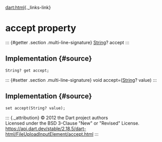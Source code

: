 [dart:html](../../dart-html/dart-html-library){._links-link}

accept property
===============

::: {#getter .section .multi-line-signature}
[String](../../dart-core/string-class)? accept
:::

Implementation {#source}
--------------

``` {.language-dart data-language="dart"}
String? get accept;
```

::: {#setter .section .multi-line-signature}
void accept=([String](../../dart-core/string-class)? value)
:::

Implementation {#source}
--------------

``` {.language-dart data-language="dart"}
set accept(String? value);
```

::: {._attribution}
© 2012 the Dart project authors\
Licensed under the BSD 3-Clause \"New\" or \"Revised\" License.\
<https://api.dart.dev/stable/2.18.5/dart-html/FileUploadInputElement/accept.html>
:::
